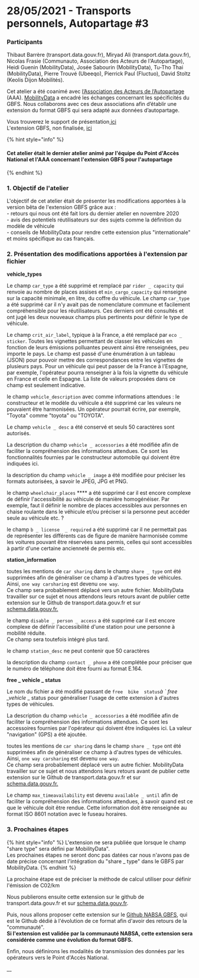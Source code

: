 # 28/05/2021 - Transports personnels, Autopartage #3

### Participants

Thibaut Barrère (transport.data.gouv.fr), Miryad Ali (transport.data.gouv.fr), Nicolas Frasie (Communauto, Association des Acteurs de l'Autopartage), Heidi Guenin (MobilityData), Josée Sabourin (MobilityData), Tu-Tho Thai (MobilityData), Pierre Trouvé (Ubeeqo), Pierrick Paul (Fluctuo), David Stoltz (Keolis Dijon Mobilités).&#x20;

Cet atelier a été coanimé avec [l’Association des Acteurs de l’Autopartage](https://asso-autopartage.fr/about.html) (AAA). [MobilityData](https://mobilitydata.org/) a encadré les échanges concernant les spécificités du GBFS.  Nous collaborons avec ces deux associations afin d’établir une extension du format GBFS qui sera adapté aux données d’autopartage.&#x20;

Vous trouverez le support de présentation[ ici ](https://docs.google.com/presentation/d/1F5r\_HDcXEwysGFC6t-Voc0psk\_OkGNUrdRfWJd4jmws/edit#slide=id.g921c24f674\_0\_234)\
L'extension GBFS, non finalisée, [ici](https://docs.google.com/document/d/1bgNsiTcTfjKxG6khGq0ro0x-vEaToihp0\_t-krGyj1o/edit?ts=606c5d87)

{% hint style="info" %}
#### Cet atelier était le dernier atelier animé par l'équipe du Point d'Accès National et l'AAA concernant l'extension GBFS pour l'autopartage
{% endhint %}

####

### 1. Objectif de l'atelier&#x20;

L'objectif de cet atelier était de présenter les modifications apportées à la version bêta de l'extension GBFS grâce aux :\
\- retours qui nous ont été fait lors du dernier atelier en novembre 2020\
\- avis des potentiels réutilisateurs sur des sujets comme la définition du modèle de véhicule \
\- conseils de MobilityData pour rendre cette extension plus "internationale" et moins spécifique au cas français.&#x20;

### 2. Présentation des modifications apportées à l'extension par fichier &#x20;

**vehicle\_types**&#x20;

Le champ `car_type` a été supprimé et remplacé par `rider _ capacity` qui renvoie au nombre de places assises et `min_cargo_capacity` qui renseigne sur la capacité minimale, en litre, du coffre du véhicule. Le champ `car_type` a été supprimé car il n'y avait pas de nomenclature commune et facilement compréhensible pour les réutilisateurs. Ces derniers ont été consultés et ont jugé les deux nouveaux champs plus pertinents pour définir le type de véhicule.

Le champ `crit_air_label`, typique à la France, a été remplacé par `eco _ sticker`. Toutes les vignettes permettant de classer les véhicules en fonction de leurs émissions polluantes peuvent ainsi être renseignées, peu importe le pays. Le champ est passé d'une énumération à un tableau (JSON) pour pouvoir mettre des correspondances entre les vignettes de plusieurs pays. Pour un véhicule qui peut passer de la France à l'Espagne, par exemple, l'opérateur pourra renseigner à la fois la vignette du véhicule en France et celle en Espagne. La liste de valeurs proposées dans ce champ est seulement indicative.&#x20;

le champ `vehicle_description` avec comme informations attendues : le constructeur et le modèle du véhicule a été supprimé car les valeurs ne pouvaient être harmonisées. Un opérateur pourrait écrire, par exemple, "Toyota" comme "toyota"  ou "TOYOTA".&#x20;

Le champ `vehicle _ desc` a été conservé et seuls 50 caractères sont autorisés.&#x20;

La description du champ `vehicle _ accessories` a été modifiée afin de faciliter la compréhension des informations attendues. Ce sont les fonctionnalités fournies par le constructeur automobile qui doivent être indiquées ici.&#x20;

la description du champ `vehicle _ image` a été modifiée pour préciser les formats autorisées, à savoir le JPEG, JPG et PNG.

le champ `wheelchair_places` **** a été supprimé car il est encore complexe de définir l'accessibilité au véhicule de manière homogénéiser. Par exemple, faut il définir le nombre de places accessibles aux personnes en chaise roulante dans le véhicule et/ou préciser si la personne peut accéder seule au véhicule etc. ?&#x20;

le champ `b _ license  _ required` a été supprimé car il ne permettait pas de représenter les différents cas de figure de manière harmonisée comme les voitures pouvant être réservées sans permis, celles qui sont accessibles à partir d'une certaine ancienneté de permis etc.

**station\_information**

toutes les mentions de `car sharing` dans le champ `share _ type` ont été supprimées afin de généraliser ce champ à d'autres types de véhicules. Ainsi, `one way carsharing` est devenu `one way`.\
Ce champ sera probablement déplacé vers un autre fichier. MobilityData travailler sur ce sujet et nous attendons leurs retours avant de publier cette extension sur le Github de transport.data.gouv.fr et sur [schema.data.gouv.fr.](https://schema.data.gouv.fr/)&#x20;

le champ `disable _ person _ access` a été supprimé car il est encore complexe de définir l'accessibilité d'une station pour une personne à mobilité réduite. \
Ce champ sera toutefois intégré plus tard.

le champ `station_desc` ne peut contenir que 50 caractères

la description du champ `contact _ phone` a été complétée pour préciser que le numéro de téléphone doit être fourni au format  E.164.&#x20;

**free \_ vehicle \_ status**

Le nom du fichier a été modifié passant de `free  bike  status`_à  \` free  \_vehicle_ \_ status pour généraliser l'usage de cette extension à d'autres types de véhicules.&#x20;

La description du champ `vehicle _ accessories` a été modifiée afin de faciliter la compréhension des informations attendues. Ce sont les accessoires fournies par l'opérateur qui doivent être indiquées ici. La valeur "navigation" (GPS) a été ajoutée.

toutes les mentions de `car sharing` dans le champ `share _ type` ont été supprimées afin de généraliser ce champ à d'autres types de véhicules. Ainsi, `one way carsharing` est devenu `one way`.\
Ce champ sera probablement déplacé vers un autre fichier. MobilityData travailler sur ce sujet et nous attendons leurs retours avant de publier cette extension sur le Github de transport.data.gouv.fr et sur [schema.data.gouv.fr.](https://schema.data.gouv.fr/)&#x20;

Le champ `max_timeavailability` est devenu `available _ until` afin de faciliter la compréhension des informations attendues, à savoir quand est ce que le véhicule doit être rendue. Cette information doit être renseignée au format ISO 8601 notation avec le fuseau horaires.&#x20;

### 3. Prochaines étapes&#x20;

{% hint style="info" %}
L'extension ne sera publiée que lorsque le champ "share  type" sera défini par MobilityData".\
Les prochaines étapes ne seront donc pas datées car nous n'avons pas de date précise concernant l'intégration du "share \_ type" dans le GBFS par MobilityData.&#x20;
{% endhint %}

La prochaine étape est de préciser la méthode de calcul utiliser pour définir l'émission de C02/km&#x20;

Nous publierons ensuite cette extension sur le github de transport.data.gouv.fr et sur [schema.data.gouv.fr](https://schema.data.gouv.fr/).

Puis, nous allons proposer cette extension sur le [Github NABSA GBFS](https://github.com/NABSA/gbfs/blob/master/gbfs.md), qui est le Github dédié à l'évolution de ce format afin d'avoir des retours de la "communauté". \
**Si l'extension est validée par la communauté NABSA, cette extension sera considérée comme une évolution du format GBFS.**&#x20;

Enfin, nous définirons les modalités de transmission des données par les opérateurs vers le Point d'Accès National.&#x20;









__




